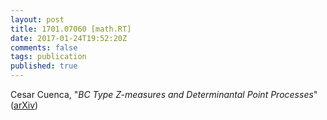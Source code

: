 ```yaml
---
layout: post
title: 1701.07060 [math.RT]
date: 2017-01-24T19:52:20Z
comments: false
tags: publication
published: true
---
```


Cesar Cuenca, "<i>BC Type Z-measures and Determinantal Point Processes</i>" ([arXiv](http://arxiv.org/abs/1701.07060v1))
